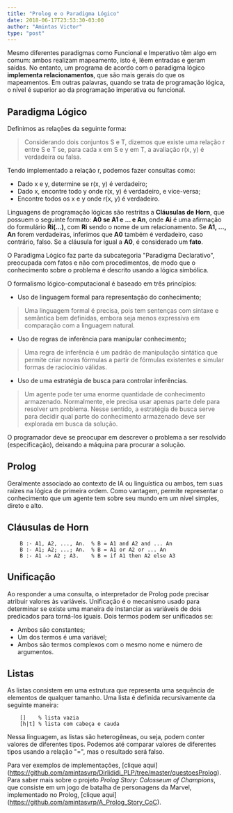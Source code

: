 ```yaml
---
title: "Prolog e o Paradigma Lógico"
date: 2018-06-17T23:53:30-03:00
author: "Amintas Victor"
type: "post"
---
```


Mesmo diferentes paradigmas como Funcional e Imperativo têm algo em comum: ambos realizam mapeamento, isto é, lêem entradas e geram saídas. No entanto, um programa de acordo com o paradigma lógico **implementa relacionamentos**, que são mais gerais do que os mapeamentos. Em outras palavras, quando se trata de programação lógica, o nível é superior ao da programação imperativa ou funcional.

## Paradigma Lógico

Definimos as relações da seguinte forma:

>Considerando dois conjuntos S e T, dizemos que existe uma relação r entre S e T se, para cada x em S e y em T, a avaliação r(x, y) é verdadeira ou falsa.

Tendo implementado a relação r, podemos fazer consultas como:


* Dado x e y, determine se r(x, y) é verdadeiro;
* Dado x, encontre todo y onde r(x, y) é verdadeiro, e vice-versa;
* Encontre todos os x e y onde r(x, y) é verdadeiro.

Linguagens de programação lógicas são restritas a **Cláusulas de Horn**, que possuem o seguinte formato: **A0 se A1 e ... e An**, onde **Ai** é uma afirmação do formulário **Ri(...)**, com **Ri** sendo o nome de um relacionamento. Se **A1, ..., An** forem verdadeiras, inferimos que **A0** também é verdadeiro, caso contrário, falso. Se a cláusula for igual a **A0**, é considerado um **fato**.

O Paradigma Lógico faz parte da subcategoria "Paradigma Declarativo", preocupada com fatos e não com procedimentos, de modo que o conhecimento sobre o problema é descrito usando a lógica simbólica.

O formalismo lógico-computacional é baseado em três princípios:


* Uso de linguagem formal para representação do conhecimento;

> Uma linguagem formal é precisa, pois tem sentenças com sintaxe e semântica bem definidas, embora seja menos expressiva em comparação com a linguagem natural.

* Uso de regras de inferência para manipular conhecimento;

> Uma regra de inferência é um padrão de manipulação sintática que permite criar novas fórmulas a partir de fórmulas existentes e simular formas de raciocínio válidas.

* Uso de uma estratégia de busca para controlar inferências.

> Um agente pode ter uma enorme quantidade de conhecimento armazenado. Normalmente, ele precisa usar apenas parte dele para resolver um problema. Nesse sentido, a estratégia de busca serve para decidir qual parte do conhecimento armazenado deve ser explorada em busca da solução.

O programador deve se preocupar em descrever o problema a ser resolvido (especificação), deixando a máquina para procurar a solução.

## Prolog

Geralmente associado ao contexto de IA ou linguística ou ambos, tem suas raízes na lógica de primeira ordem. Como vantagem, permite representar o conhecimento que um agente tem sobre seu mundo em um nível simples, direto e alto.

## Cláusulas de Horn

```
    B :- A1, A2, ..., An.  % B = A1 and A2 and ... An
    B :- A1; A2; ...; An.  % B = A1 or A2 or ... An
    B :- A1 -> A2 ; A3.    % B = if A1 then A2 else A3
```

## Unificação

Ao responder a uma consulta, o interpretador de Prolog pode precisar atribuir valores às variáveis. Unificação é o mecanismo usado para determinar se existe uma maneira de instanciar as variáveis de dois predicados para torná-los iguais. Dois termos podem ser unificados se:

* Ambos são constantes;
* Um dos termos é uma variável;
* Ambos são termos complexos com o mesmo nome e número de argumentos.

## Listas

As listas consistem em uma estrutura que representa uma sequência de elementos de qualquer tamanho. Uma lista é definida recursivamente da seguinte maneira:

```
    []    % lista vazia
    [h|t] % lista com cabeça e cauda                                           
```

Nessa linguagem, as listas são heterogêneas, ou seja, podem conter valores de diferentes tipos. Podemos até comparar valores de diferentes tipos usando a relação "=", mas o resultado será falso.

Para ver exemplos de implementações, [clique aqui] (https://github.com/amintasvrp/Dirlididi_PLP/tree/master/questoesProlog). Para saber mais sobre o projeto _Prolog Story: Colosseum of Champions_, que consiste em um jogo de batalha de personagens da Marvel, implementado no Prolog, [clique aqui] (https://github.com/amintasvrp/A_Prolog_Story_CoC).
